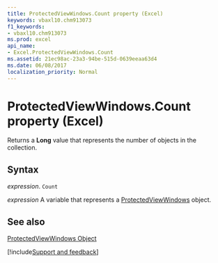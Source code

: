 ```yaml
---
title: ProtectedViewWindows.Count property (Excel)
keywords: vbaxl10.chm913073
f1_keywords:
- vbaxl10.chm913073
ms.prod: excel
api_name:
- Excel.ProtectedViewWindows.Count
ms.assetid: 21ec98ac-23a3-94be-515d-0639eeaa63d4
ms.date: 06/08/2017
localization_priority: Normal
---
```



# ProtectedViewWindows.Count property (Excel)

Returns a  **Long** value that represents the number of objects in the collection.


## Syntax

_expression_. `Count`

_expression_ A variable that represents a [ProtectedViewWindows](Excel.ProtectedViewWindows.md) object.


## See also


[ProtectedViewWindows Object](Excel.ProtectedViewWindows.md)

[!include[Support and feedback](~/includes/feedback-boilerplate.md)]